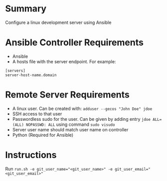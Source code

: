 Summary
=======
Configure a linux development server using Ansible

Ansible Controller Requirements
===============================
- Ansible
- A hosts file with the server endpoint. For example:
```
[servers]
server-host-name.domain
```

Remote Server Requirements
==========================
- A linux user. Can be created with: `adduser --gecos "John Doe" jdoe`
- SSH access to that user
- Passwordless sudo for the user. Can be given by adding entry `jdoe ALL=(ALL) NOPASSWD: ALL` using command `sudo visudo`
- Server user name should match user name on controller
- Python (Required for Ansible)

Instructions
============
Run `run.sh -e git_user_name="<git_user_name>" -e git_user_email="<git_user_email>"`
